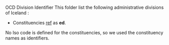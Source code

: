 OCD Division Identifier
This folder list the following administrative divisions of Iceland :

* Constituencies [ref](https://en.wikipedia.org/wiki/Constituencies_of_Iceland) as **ed**.

No Iso code is defined for the constituencies, so we used the constituency names
as identifiers. 
